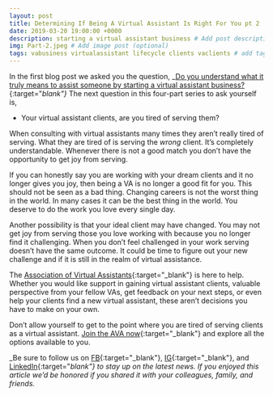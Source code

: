 ```yaml
---
layout: post
title: Determining If Being A Virtual Assistant Is Right For You pt 2
date: 2019-03-20 19:00:00 +0000
description: starting a virtual assistant business # Add post description (optional)
img: Part-2.jpeg # Add image post (optional)
tags: vabusiness virtualassistant lifecycle clients vaclients # add tag
---
```


In the first blog post we asked you the question, _[Do you understand what it truly means to assist someone by starting a virtual assistant business?](https://associationofvas.com/blog/determining-if-being-a-virtual-assistant-is-right-for-you-pt-1){:target="_blank"}_ The next question in this four-part series to ask yourself is,

* Your virtual assistant clients, are you tired of serving them?

When consulting with virtual assistants many times they aren’t really tired of serving. What they are tired of is serving the _wrong_ client. It’s completely understandable. Whenever there is not a good match you don’t have the opportunity to get joy from serving.

If you can honestly say you are working with your dream clients and it no longer gives you joy, then being a VA is no longer a good fit for you. This should not be seen as a bad thing. Changing careers is not the worst thing in the world. In many cases it can be the best thing in the world. You deserve to do the work you love every single day.

Another possibility is that your ideal client may have changed. You may not get joy from serving those you love working with because you no longer find it challenging. When you don’t feel challenged in your work serving doesn’t have the same outcome. It could be time to figure out your new challenge and if it is still in the realm of virtual assistance.

The [Association of Virtual Assistants](https://associationofvas.com/){:target="_blank"} is here to help. Whether you would like support in gaining virtual assistant clients, valuable perspective from your fellow VAs, get feedback on your next steps, or even help your clients find a new virtual assistant, these aren’t decisions you have to make on your own.

Don’t allow yourself to get to the point where you are tired of serving clients as a virtual assistant. [Join the AVA now](https://thevirtualbusinesssummit.thrivecart.com/ava-membership/){:target="_blank"} and explore all the options available to you.

_Be sure to follow us on [FB](https://www.facebook.com/Association-of-Virtual-Assistants-415696612306842/){:target="_blank"}, [IG](https://www.instagram.com/associationofvas/){:target="_blank"}, and [LinkedIn](https://www.linkedin.com/company/associationofvirtualassistants/){:target="_blank"} to stay up on the latest news. If you enjoyed this article we’d be honored if you shared it with your colleagues, family, and friends._

